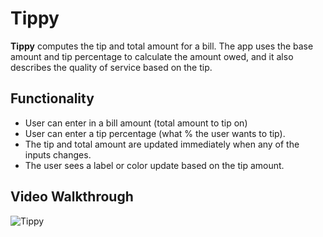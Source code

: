# Tippy 

**Tippy** computes the tip and total amount for a bill. The app uses the base amount and tip percentage to calculate the amount owed, and it also describes the quality of service based on the tip.

## Functionality 

* User can enter in a bill amount (total amount to tip on)
* User can enter a tip percentage (what % the user wants to tip).
* The tip and total amount are updated immediately when any of the inputs changes.
* The user sees a label or color update based on the tip amount. 

## Video Walkthrough

![Tippy](https://user-images.githubusercontent.com/77202232/231550184-29883f47-b8cf-49ba-86b9-ca905a2e3c58.gif)
